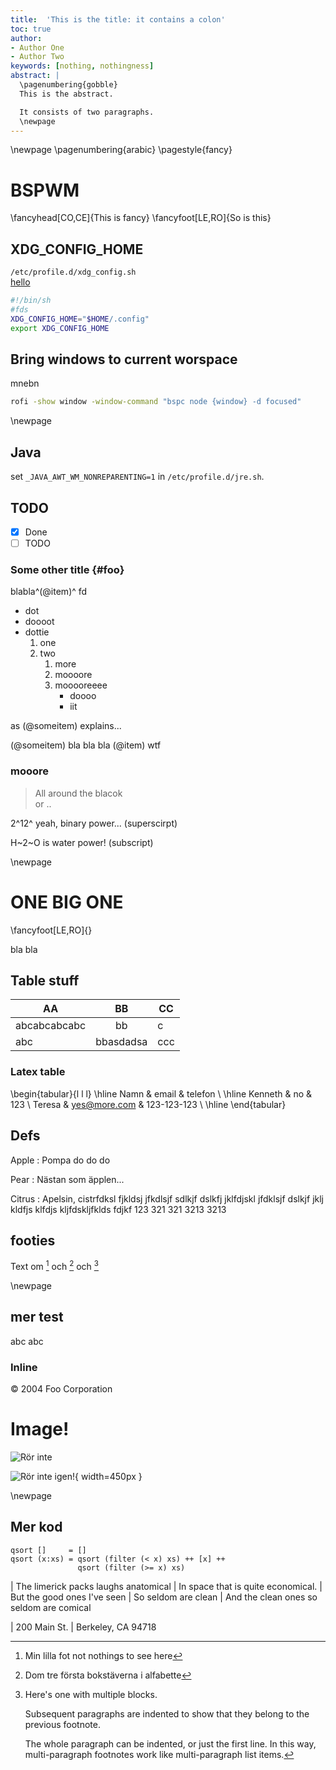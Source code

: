 ```yaml
---
title:  'This is the title: it contains a colon'
toc: true
author:
- Author One
- Author Two
keywords: [nothing, nothingness]
abstract: |
  \pagenumbering{gobble}
  This is the abstract.

  It consists of two paragraphs.
  \newpage
---
```

\newpage
\pagenumbering{arabic}
\pagestyle{fancy}
# BSPWM
\fancyhead[CO,CE]{This is fancy}
\fancyfoot[LE,RO]{So is this}
## XDG_CONFIG_HOME

`/etc/profile.d/xdg_config.sh`  
<u>hello</u>  

```bash 
#!/bin/sh
#fds
XDG_CONFIG_HOME="$HOME/.config"
export XDG_CONFIG_HOME
```

## Bring windows to current worspace


mnebn

```bash
rofi -show window -window-command "bspc node {window} -d focused"
```
\newpage
## Java

set `_JAVA_AWT_WM_NONREPARENTING=1` in `/etc/profile.d/jre.sh`.

## TODO

- [X] Done
- [ ] TODO

### Some other title {#foo}

blabla^(@item)^ fd


* dot
* doooot 
* dottie
	1. one
	1. two
		1. more
		1. moooore
		1. mooooreeee
			* doooo
			* iit

as (@someitem) explains...

(@someitem) bla bla bla
(@item) wtf

### mooore ### 

> All around the blacok  
> or ..

2^12^ yeah, binary power... (superscirpt)

H~2~O is water power! (subscript)

\newpage

# ONE BIG ONE
\fancyfoot[LE,RO]{}

bla bla


## Table stuff

| AA   |  BB   |  CC |
| --- |:---:| --- |
|abcabcabcabc  | bb  |  c |
|abc  |bbasdadsa  |  ccc |

### Latex table
\begin{tabular}{l l l}
\hline
Namn & email & telefon \\
\hline
Kenneth & no & 123 \\
Teresa & yes@more.com & 123\-123\-123 \\
\hline
\end{tabular}

## Defs

Apple
:	Pompa do do do

Pear
:	Nästan som äpplen...

Citrus
:	Apelsin, cistrfdksl fjkldsj jfkdlsjf sdlkjf dslkfj jklfdjskl jfdklsjf dslkjf jklj kldfjs klfdjs kljfdskljfklds fdjkf 123 321 321 3213  3213

## footies

Text om [^1] och [^abc] och [^longnote]

\newpage

## mer test

abc abc

### Inline

<div class="footer">
&copy; 2004 Foo Corporation
</div>

[^1]:
	Min lilla fot not nothings to see here

[^abc]:
	Dom tre första bokstäverna i alfabette

[^longnote]: Here's one with multiple blocks.

    Subsequent paragraphs are indented to show that they
	belong to the previous footnote.

    The whole paragraph can be indented, or just the first
    line.  In this way, multi-paragraph footnotes work like
    multi-paragraph list items.

# Image!

![Rör inte](dont-touch.png)

![Rör inte igen!](dont-touch.png){ width=450px }

\newpage

## Mer kod

~~~~ {#mycode .haskell .numberLines startFrom="100"}
qsort []     = []
qsort (x:xs) = qsort (filter (< x) xs) ++ [x] ++
               qsort (filter (>= x) xs)
~~~~~~~~~~~~~~~~~~~~~~~~~~~~~~~~~~~~~~~~~~~~~~~~~

| The limerick packs laughs anatomical
| In space that is quite economical.
|    But the good ones I've seen
|    So seldom are clean
| And the clean ones so seldom are comical

| 200 Main St.
| Berkeley, CA 94718
